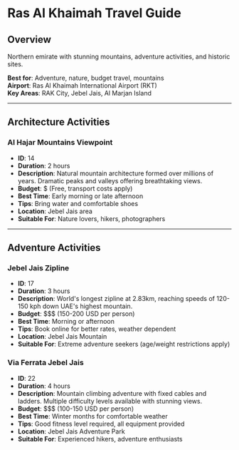 
# Ras Al Khaimah Travel Guide

## Overview
Northern emirate with stunning mountains, adventure activities, and historic sites.

**Best for**: Adventure, nature, budget travel, mountains  
**Airport**: Ras Al Khaimah International Airport (RKT)  
**Key Areas**: RAK City, Jebel Jais, Al Marjan Island

---

## Architecture Activities

### Al Hajar Mountains Viewpoint
- **ID**: 14
- **Duration**: 2 hours
- **Description**: Natural mountain architecture formed over millions of years. Dramatic peaks and valleys offering breathtaking views.
- **Budget**: $ (Free, transport costs apply)
- **Best Time**: Early morning or late afternoon
- **Tips**: Bring water and comfortable shoes
- **Location**: Jebel Jais area
- **Suitable For**: Nature lovers, hikers, photographers

---

## Adventure Activities

### Jebel Jais Zipline
- **ID**: 17
- **Duration**: 3 hours
- **Description**: World's longest zipline at 2.83km, reaching speeds of 120-150 kph down UAE's highest mountain.
- **Budget**: $$$ (150-200 USD per person)
- **Best Time**: Morning or afternoon
- **Tips**: Book online for better rates, weather dependent
- **Location**: Jebel Jais Mountain
- **Suitable For**: Extreme adventure seekers (age/weight restrictions apply)

### Via Ferrata Jebel Jais
- **ID**: 22
- **Duration**: 4 hours
- **Description**: Mountain climbing adventure with fixed cables and ladders. Multiple difficulty levels available with stunning views.
- **Budget**: $$$ (100-150 USD per person)
- **Best Time**: Winter months for comfortable weather
- **Tips**: Good fitness level required, all equipment provided
- **Location**: Jebel Jais Adventure Park
- **Suitable For**: Experienced hikers, adventure enthusiasts
